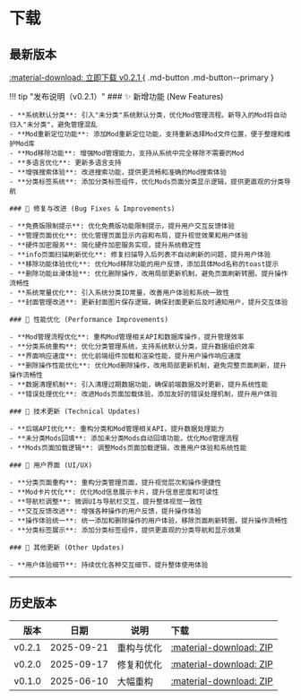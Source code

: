 # 下载

## 最新版本

[ :material-download: 立即下载 v0.2.1 ](files/Mods-Locker-v0.2.1.zip){ .md-button .md-button--primary }
<!-- [查看校验信息](#校验与完整性){ .md-button } -->

!!! tip "发布说明（v0.2.1）"
    ### ✨ 新增功能 (New Features)

    - **系统默认分类**: 引入"未分类"系统默认分类，优化Mod管理流程。新导入的Mod将自动归入"未分类"，避免管理混乱
    - **Mod重新定位功能**: 添加Mod重新定位功能，支持重新选择Mod文件位置，便于整理和维护Mod库
    - **Mod移除功能**: 增强Mod管理能力，支持从系统中完全移除不需要的Mod
    - **多语言优化**: 更新多语言支持
    - **增强搜索体验**: 改进搜索功能，提供更流畅和准确的Mod搜索体验
    - **分类标签系统**: 添加分类标签组件，优化Mods页面分类显示逻辑，提供更直观的分类导航

    ### 🐛 修复与改进 (Bug Fixes & Improvements)

    - **免费版限制提示**: 优化免费版功能限制提示，提升用户交互反馈体验
    - **管理页面优化**: 优化管理页面显示内容和布局，提升视觉效果和用户体验
    - **硬件加密服务**: 简化硬件加密服务实现，提升系统稳定性
    - **info页面扫描刷新优化**: 修复扫描导入后列表不自动刷新的问题，提升用户体验
    - **移除功能体验优化**: 优化Mod移除功能的用户反馈，添加具体Mod名称的toast提示
    - **删除功能丝滑体验**: 优化删除操作，改用局部更新机制，避免页面刷新转圈，提升操作流畅性
    - **系统常量优化**: 引入系统分类ID常量，改善用户体验和系统一致性
    - **封面管理改进**: 更新封面图片保存逻辑，确保封面更新后及时通知用户，提升交互体验

    ### 🚀 性能优化 (Performance Improvements)

    - **Mod管理流程优化**: 重构Mod管理相关API和数据库操作，提升管理效率
    - **分类系统重构**: 优化分类管理系统，支持系统默认分类，提升数据组织效率
    - **界面响应速度**: 优化前端组件加载和渲染性能，提升用户操作响应速度
    - **删除操作性能优化**: 优化Mod删除操作，改用局部更新机制，避免完整页面刷新，提升操作流畅性
    - **数据清理机制**: 引入清理过期数据功能，确保前端数据及时更新，提升系统性能
    - **错误处理优化**: 改进Mods页面加载体验，添加友好的错误处理机制，提升用户体验

    ### 🔧 技术更新 (Technical Updates)

    - **后端API优化**: 重构分类和Mod管理相关API，提升数据处理能力
    - **未分类Mods回填**: 添加未分类Mods自动回填功能，优化Mod管理流程
    - **Mods页面加载逻辑**: 调整Mods页面加载逻辑，改善用户体验和系统性能

    ### 🎨 用户界面 (UI/UX)

    - **分类页面重构**: 重构分类管理页面，提升视觉层次和操作便捷性
    - **Mod卡片优化**: 优化Mod信息展示卡片，提升信息密度和可读性
    - **导航栏调整**: 微调UI与导航栏交互，提升整体视觉一致性
    - **交互反馈改进**: 增强各种操作的用户反馈，提升操作体验
    - **操作体验统一**: 统一添加和删除操作的用户体验，移除页面刷新转圈，提升操作流畅性
    - **分类标签展示**: 添加分类标签组件，提供更直观的分类导航和显示效果

    ### 📝 其他更新 (Other Updates)

    - **用户体验细节**: 持续优化各种交互细节，提升整体使用体验  

---

## 历史版本

| 版本 | 日期 | 说明 | 下载 |
|---:|:---:|---|:---|
| v0.2.1 | 2025-09-21 | 重构与优化 | [:material-download: ZIP](files/Mods-Locker-v0.2.1.zip) |
| v0.2.0 | 2025-09-17 | 修复和优化 | [:material-download: ZIP](files/mods-locker-v0.2.0.zip) |
| v0.1.0 | 2025-06-10 | 大幅重构 | [:material-download: ZIP](files/mods-locker-0.1.0.zip) |






